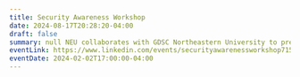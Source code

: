 ```yaml
---
title: Security Awareness Workshop
date: 2024-08-17T20:28:20-04:00
draft: false
summary: null NEU collaborates with GDSC Northeastern University to present an immersive cybersecurity workshop
eventLink: https://www.linkedin.com/events/securityawarenessworkshop7158264691570393088/
eventDate: 2024-02-02T17:00:00-04:00
---
```

